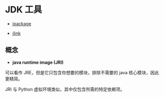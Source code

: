 # JDK 工具

- [jpackage](./jpackage.md)

- [jlink](./jlink.md)

## 概念

- **java runtime image (JRI)**

可以看作 JRE，但是它只包含你想要的模块，排除不需要的 java 核心模块，因此更精简。

JRI 与 Python 虚拟环境类似，其中仅包含所需的特定依赖项。


